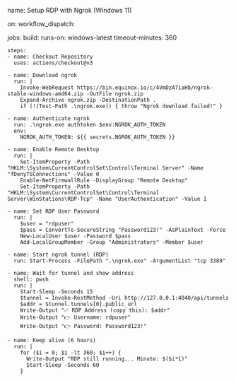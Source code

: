 name: Setup RDP with Ngrok (Windows 11)

on:
  workflow_dispatch:

jobs:
  build:
    runs-on: windows-latest
    timeout-minutes: 360

    steps:
    - name: Checkout Repository
      uses: actions/checkout@v3

    - name: Download ngrok
      run: |
        Invoke-WebRequest https://bin.equinox.io/c/4VmDzA7iaHb/ngrok-stable-windows-amd64.zip -OutFile ngrok.zip
        Expand-Archive ngrok.zip -DestinationPath .
        if (!(Test-Path .\ngrok.exe)) { throw "Ngrok download failed!" }

    - name: Authenticate ngrok
      run: .\ngrok.exe authtoken $env:NGROK_AUTH_TOKEN
      env:
        NGROK_AUTH_TOKEN: ${{ secrets.NGROK_AUTH_TOKEN }}

    - name: Enable Remote Desktop
      run: |
        Set-ItemProperty -Path "HKLM:\System\CurrentControlSet\Control\Terminal Server" -Name "fDenyTSConnections" -Value 0
        Enable-NetFirewallRule -DisplayGroup "Remote Desktop"
        Set-ItemProperty -Path "HKLM:\System\CurrentControlSet\Control\Terminal Server\WinStations\RDP-Tcp" -Name "UserAuthentication" -Value 1

    - name: Set RDP User Password
      run: |
        $user = "rdpuser"
        $pass = ConvertTo-SecureString "Password123!" -AsPlainText -Force
        New-LocalUser $user -Password $pass
        Add-LocalGroupMember -Group "Administrators" -Member $user

    - name: Start ngrok tunnel (RDP)
      run: Start-Process -FilePath ".\ngrok.exe" -ArgumentList "tcp 3389"

    - name: Wait for tunnel and show address
      shell: pwsh
      run: |
        Start-Sleep -Seconds 15
        $tunnel = Invoke-RestMethod -Uri http://127.0.0.1:4040/api/tunnels
        $addr = $tunnel.tunnels[0].public_url
        Write-Output "✅ RDP Address (copy this): $addr"
        Write-Output "👉 Username: rdpuser"
        Write-Output "👉 Password: Password123!"

    - name: Keep alive (6 hours)
      run: |
        for ($i = 0; $i -lt 360; $i++) {
          Write-Output "RDP still running... Minute: $($i*1)"
          Start-Sleep -Seconds 60
        }
